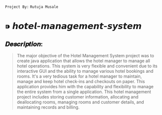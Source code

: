 `Project By:` `Rutuja Musale`
# ⁍ 𝙝𝙤𝙩𝙚𝙡-𝙢𝙖𝙣𝙖𝙜𝙚𝙢𝙚𝙣𝙩-𝙨𝙮𝙨𝙩𝙚𝙢
## 𝑫𝒆𝒔𝒄𝒓𝒊𝒑𝒕𝒊𝒐𝒏:

> The major objective of the Hotel Management System project was to create java application that allows the hotel manager to manage all hotel operations. This system is very flexible and convenient due to its interactive GUI and the ability to manage various hotel bookings and rooms. It's a very tedious task for a hotel manager to maintain, manage and keep hotel check-ins and checkouts on paper. This application provides him with the capability and flexibility to manage the entire system from a single application. This hotel management project includes storing customer information, allocating and deallocating rooms, managing rooms and customer details, and maintaining records and billing.

